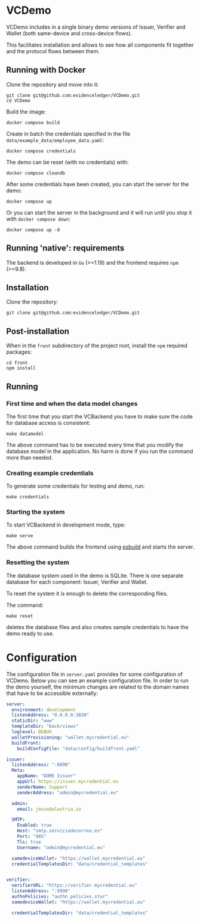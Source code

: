 # VCDemo

VCDemo includes in a single binary demo versions of Issuer, Verifier and Wallet (both same-device and cross-device flows).

This facilitates installation and allows to see how all components fit together and the protocol flows between them.

## Running with Docker

Clone the repository and move into it:

```
git clone git@github.com:evidenceledger/VCDemo.git
cd VCDemo
```

Build the image:

```
docker compose build
```

Create in batch the credentials specified in the file `data/example_data/employee_data.yaml`:

```
docker compose credentials
```

The demo can be reset (with no credentials) with:

```
docker compose cleandb
```

After some credentials have been created, you can start the server for the demo:

```
docker compose up
```

Or you can start the server in the background and it will run until you stop it with `docker compose down`:

```
docker compose up -d
```


## Running 'native': requirements

The backend is developed in `Go` (>=1.19) and the frontend requires `npm` (>=9.8).

## Installation

Clone the repository:

```
git clone git@github.com:evidenceledger/VCDemo.git
```

## Post-installation

When in the `front` subdirectory of the project root, install the `npm` required packages:

```
cd front
npm install
```

## Running

### First time and when the data model changes

The first time that you start the VCBackend you have to make sure the code for database access is consistent:

```
make datamodel
```

The above command has to be executed every time that you modify the database model in the application. No harm is done if you run the command more than needed.

### Creating example credentials

To generate some credentials for testing and demo, run:

```
make credentials
```

### Starting the system

To start VCBackend in development mode, type:

```
make serve
```

The above command builds the frontend using [esbuild](https://esbuild.github.io/) and starts the server.

### Resetting the system

The database system used in the demo is SQLite. There is one separate database for each component: Issuer, Verifier and Wallet.

To reset the system it is enough to delete the corresponding files.

The command:

```
make reset
```

deletes the database files and also creates sample credentials to have the demo ready to use.

# Configuration

The configuration file in `server.yaml` provides for some configuration of VCDemo. Below you can see an example configuration file.
In order to run the demo yourself, the minimum changes are related to the domain names that have to be accessible externally:

```yaml
server:
  environment: development
  listenAddress: "0.0.0.0:3030"
  staticDir: "www"
  templateDir: "back/views"
  loglevel: DEBUG
  walletProvisioning: "wallet.mycredential.eu"
  buildFront:
    buildConfigFile: "data/config/buildfront.yaml"

issuer:
  listenAddress: ":8090"
  Meta:
    appName: "DOME Issuer"
    appUrl: https://issuer.mycredential.eu
    senderName: Support
    senderAddress: "admin@mycredential.eu"

  admin:
    email: jesus@alastria.io

  SMTP:
    Enabled: true
    Host: "smtp.serviciodecorreo.es"
    Port: "465"
    Tls: true
    Username: "admin@mycredential.eu"

  samedeviceWallet: "https://wallet.mycredential.eu"
  credentialTemplatesDir: "data/credential_templates"


verifier:
  verifierURL: "https://verifier.mycredential.eu"
  listenAddress: ":9998"
  authnPolicies: "authn_policies.star"
  samedeviceWallet: "https://wallet.mycredential.eu"

  credentialTemplatesDir: "data/credential_templates"
```
